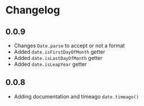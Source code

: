 # Changelog

## 0.0.9
- Changes `Date.parse` to accept or not a format
- Added `date.isFirstDayOfMonth` getter
- Added `date.isLastDayOfMonth` getter
- Added `date.isLeapYear` getter
## 0.0.8
- Adding documentation and timeago `date.timeago()`